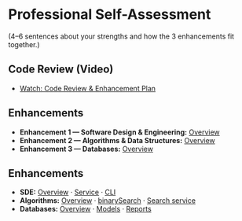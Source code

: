 ﻿# Professional Self-Assessment
(4–6 sentences about your strengths and how the 3 enhancements fit together.)

## Code Review (Video)
- [Watch: Code Review & Enhancement Plan](https://your-video-link)

## Enhancements
- **Enhancement 1 — Software Design & Engineering:** [Overview](enhancement-1-sde/README.md)
- **Enhancement 2 — Algorithms & Data Structures:** [Overview](enhancement-2-algorithms/README.md)
- **Enhancement 3 — Databases:** [Overview](enhancement-3-databases/README.md)
## Enhancements
- **SDE:** [Overview](enhancement-1-sde/README.md) · [Service](enhancement/petcheckin-node/services/PetCheckInService.js) · [CLI](enhancement/petcheckin-node/cli/main.js)
- **Algorithms:** [Overview](enhancement-2-algorithms/README.md) · [binarySearch](enhancement/petcheckin-node/utils/binarysearch.js) · [Search service](enhancement/petcheckin-node/services/search.service.js)
- **Databases:** [Overview](enhancement-3-databases/README.md) · [Models](enhancement/petcheckin-node/models) · [Reports](enhancement/petcheckin-node/services/reports.service.js)
